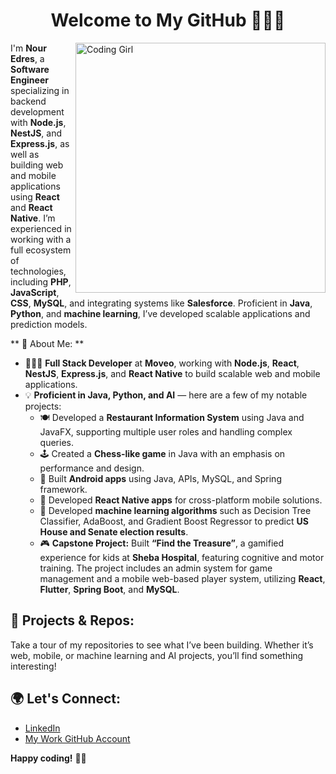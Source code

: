 <h1 align="center">Welcome to My GitHub 👋🏻🚀</h1>

<img align="right" alt="Coding Girl" width="400" src="https://github.com/user-attachments/assets/2650dfaf-fc02-4ebc-8c55-8fba15e9cfb4" />

<p align="left">
  I'm <strong>Nour Edres</strong>, a <strong>Software Engineer</strong> specializing in backend development with <strong>Node.js</strong>, <strong>NestJS</strong>, and <strong>Express.js</strong>, as well as building web and mobile applications using <strong>React</strong> and <strong>React Native</strong>. I’m experienced in working with a full ecosystem of technologies, including <strong>PHP</strong>, <strong>JavaScript</strong>, <strong>CSS</strong>, <strong>MySQL</strong>, and integrating systems like <strong>Salesforce</strong>. Proficient in <strong>Java</strong>, <strong>Python</strong>, and <strong>machine learning</strong>, I’ve developed scalable applications and prediction models.
</p>




** 🌟 About Me: **
<ul>
  <li>👩🏻‍💻 <strong>Full Stack Developer</strong> at <strong>Moveo</strong>, working with <strong>Node.js</strong>, <strong>React</strong>, <strong>NestJS</strong>, <strong>Express.js</strong>, and <strong>React Native</strong> to build scalable web and mobile applications.</li>
  <li>💡 <strong>Proficient in Java, Python, and AI</strong> — here are a few of my notable projects:
    <ul>
      <li>🍽️ Developed a <strong>Restaurant Information System</strong> using Java and JavaFX, supporting multiple user roles and handling complex queries.</li>
      <li>🕹️ Created a <strong>Chess-like game</strong> in Java with an emphasis on performance and design.</li>
      <li>📱 Built <strong>Android apps</strong> using Java, APIs, MySQL, and Spring framework.</li>
      <li>📱 Developed <strong>React Native apps</strong> for cross-platform mobile solutions.</li>
      <li>🤖 Developed <strong>machine learning algorithms</strong> such as Decision Tree Classifier, AdaBoost, and Gradient Boost Regressor to predict <strong>US House and Senate election results</strong>.</li>
      <li>🎮 <strong>Capstone Project:</strong> Built <strong>“Find the Treasure”</strong>, a gamified experience for kids at <strong>Sheba Hospital</strong>, featuring cognitive and motor training. The project includes an admin system for game management and a mobile web-based player system, utilizing <strong>React</strong>, <strong>Flutter</strong>, <strong>Spring Boot</strong>, and <strong>MySQL</strong>.</li>
    </ul>
  </li>
</ul>

<h2>🚀 Projects & Repos:</h2>
<p>
  Take a tour of my repositories to see what I’ve been building. Whether it’s web, mobile, or machine learning and AI projects, you’ll find something interesting!
</p>

<h2>🌍 Let's Connect:</h2>
<ul>
  <li><a href="https://www.linkedin.com/in/nour-edres-29b728244/">LinkedIn</a></li>
  <li><a href="https://github.com/NourMoveo">My Work GitHub Account</a></li>
</ul>

<p><strong>Happy coding!</strong> 🎉✨</p>
